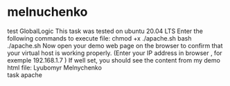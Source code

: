 # melnuchenko
test GlobalLogic
This task was tested on ubuntu 20.04 LTS
Enter the following commands to execute file:
chmod +x ./apache.sh
bash ./apache.sh
Now open your demo web page on the browser to confirm that your virtual host is working properly.
(Enter your IP address in browser , for exemple 192.168.1.7 )
If well set, you should see the content from my demo html file:
Lyubomyr Melnychenko     
task apache
